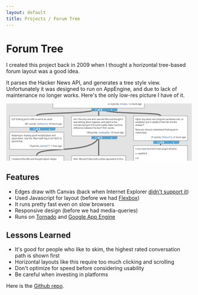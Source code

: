 ```yaml
---
layout: default
title: Projects / Forum Tree
---
```


# Forum Tree

I created this project back in 2009 when I thought a horizontal tree-based forum layout was a good idea.

It parses the Hacker News API, and generates a tree style view. Unfortunately it was designed to run on AppEngine, and due to lack of maintenance no longer works. Here's the only low-res picture I have of it.

![ForumTree](/images/projects_forumtree.png)

## Features

- Edges draw with Canvas (back when Internet Explorer [didn't support it](https://github.com/arv/ExplorerCanvas))
- Used Javascript for layout (before we had [Flexbox](https://css-tricks.com/snippets/css/a-guide-to-flexbox/))
- It runs pretty fast even on slow browsers
- Responsive design (before we had media-queries)
- Runs on [Tornado](http://www.tornadoweb.org/en/stable/) and [Google App Engine](https://en.wikipedia.org/wiki/Google_App_Engine)


## Lessons Learned

- It's good for people who like to skim, the highest rated conversation path is  shown first
- Horizontal layouts like this require too much clicking and scrolling
- Don't optimize for speed before considering usability
- Be careful when investing in platforms

Here is the [Github repo](https://github.com/csytan/forumtree).
